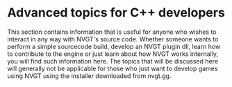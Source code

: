 # Advanced topics for C++ developers
This section contains information that is useful for anyone who wishes to interact in any way with NVGT's source code. Whether someone wants to perform a simple sourcecode build, develop an NVGT plugin dll, learn how to contribute to the engine or just learn about how NVGT works internally, you will find such information here. The topics that will be discussed here will generally not be applicable for those who just want to develop games using NVGT using the installer downloaded from nvgt.gg.
